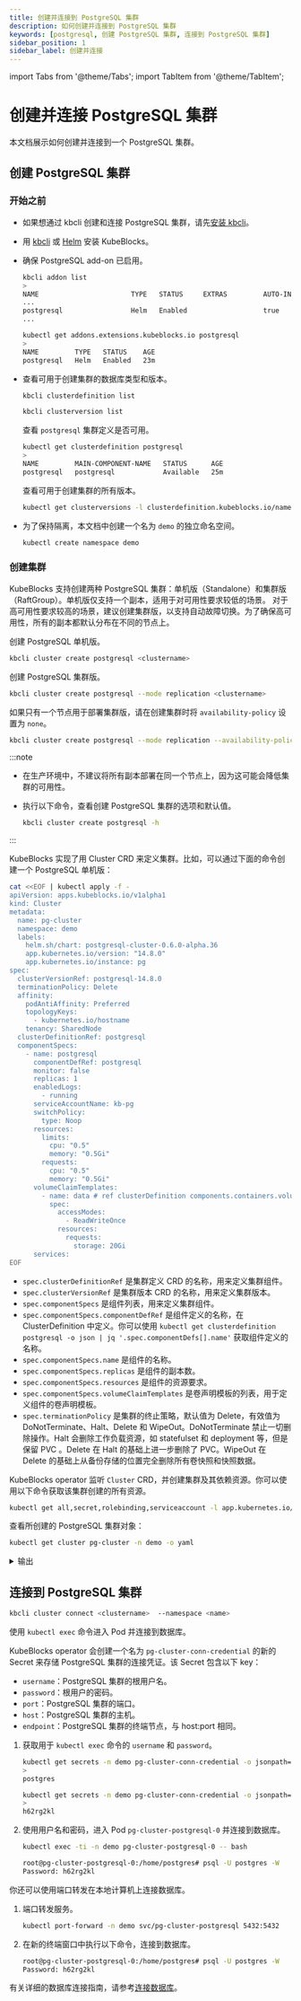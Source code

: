 ```yaml
---
title: 创建并连接到 PostgreSQL 集群
description: 如何创建并连接到 PostgreSQL 集群
keywords: [postgresql, 创建 PostgreSQL 集群, 连接到 PostgreSQL 集群]
sidebar_position: 1
sidebar_label: 创建并连接
---
```


import Tabs from '@theme/Tabs';
import TabItem from '@theme/TabItem';

# 创建并连接 PostgreSQL 集群

本文档展示如何创建并连接到一个 PostgreSQL 集群。

## 创建 PostgreSQL 集群

### 开始之前

* 如果想通过 kbcli 创建和连接 PostgreSQL 集群，请先[安装 kbcli](./../../installation/install-with-kbcli/install-kbcli.md)。
* 用 [kbcli](./../../installation/install-with-kbcli/install-kubeblocks-with-kbcli.md) 或 [Helm](./../../installation/install-with-helm/install-kubeblocks-with-helm.md) 安装 KubeBlocks。
* 确保 PostgreSQL add-on 已启用。
  
  <Tabs>

  <TabItem value="kbcli" label="kbcli" default>
  
  ```bash
  kbcli addon list
  >
  NAME                       TYPE   STATUS     EXTRAS         AUTO-INSTALL   INSTALLABLE-SELECTOR
  ...
  postgresql                 Helm   Enabled                   true
  ...
  ```

  </TabItem>

  <TabItem value="kubectl" label="kubectl">

  ```bash
  kubectl get addons.extensions.kubeblocks.io postgresql
  >
  NAME         TYPE   STATUS    AGE
  postgresql   Helm   Enabled   23m
  ```

  </TabItem>
  </Tabs>

* 查看可用于创建集群的数据库类型和版本。

  <Tabs>

  <TabItem value="kbcli" label="kbcli" default>

  ```bash
  kbcli clusterdefinition list

  kbcli clusterversion list
  ```

  </TabItem>

  <TabItem value="kubectl" label="kubectl">
  
  查看 `postgresql` 集群定义是否可用。

  ```bash
  kubectl get clusterdefinition postgresql
  >
  NAME         MAIN-COMPONENT-NAME   STATUS      AGE
  postgresql   postgresql            Available   25m
  ```

  查看可用于创建集群的所有版本。

  ```bash
  kubectl get clusterversions -l clusterdefinition.kubeblocks.io/name=postgresql
  ```

  </TabItem>

  </Tabs>

* 为了保持隔离，本文档中创建一个名为 `demo` 的独立命名空间。

  ```bash
  kubectl create namespace demo
  ```

### 创建集群

KubeBlocks 支持创建两种 PostgreSQL 集群：单机版（Standalone）和集群版（RaftGroup）。单机版仅支持一个副本，适用于对可用性要求较低的场景。 对于高可用性要求较高的场景，建议创建集群版，以支持自动故障切换。为了确保高可用性，所有的副本都默认分布在不同的节点上。

<Tabs>

<TabItem value="kbcli" label="kbcli" default>

创建 PostgreSQL 单机版。

```bash
kbcli cluster create postgresql <clustername>
```

创建 PostgreSQL 集群版。

```bash
kbcli cluster create postgresql --mode replication <clustername>
```

如果只有一个节点用于部署集群版，请在创建集群时将 `availability-policy` 设置为 `none`。

```bash
kbcli cluster create postgresql --mode replication --availability-policy none <clustername>
```

:::note

* 在生产环境中，不建议将所有副本部署在同一个节点上，因为这可能会降低集群的可用性。
* 执行以下命令，查看创建 PostgreSQL 集群的选项和默认值。
  
  ```bash
  kbcli cluster create postgresql -h
  ```

:::

</TabItem>

<TabItem value="kubectl" label="kubectl">

KubeBlocks 实现了用 Cluster CRD 来定义集群。比如，可以通过下面的命令创建一个 PostgreSQL 单机版：

  ```bash
  cat <<EOF | kubectl apply -f -
  apiVersion: apps.kubeblocks.io/v1alpha1
  kind: Cluster
  metadata:
    name: pg-cluster
    namespace: demo
    labels: 
      helm.sh/chart: postgresql-cluster-0.6.0-alpha.36
      app.kubernetes.io/version: "14.8.0"
      app.kubernetes.io/instance: pg
  spec:
    clusterVersionRef: postgresql-14.8.0
    terminationPolicy: Delete  
    affinity:
      podAntiAffinity: Preferred
      topologyKeys:
        - kubernetes.io/hostname
      tenancy: SharedNode
    clusterDefinitionRef: postgresql
    componentSpecs:
      - name: postgresql
        componentDefRef: postgresql      
        monitor: false      
        replicas: 1
        enabledLogs:
          - running
        serviceAccountName: kb-pg
        switchPolicy:
          type: Noop      
        resources:
          limits:
            cpu: "0.5"
            memory: "0.5Gi"
          requests:
            cpu: "0.5"
            memory: "0.5Gi"      
        volumeClaimTemplates:
          - name: data # ref clusterDefinition components.containers.volumeMounts.name
            spec:
              accessModes:
                - ReadWriteOnce
              resources:
                requests:
                  storage: 20Gi      
        services:
  EOF
  ```

* `spec.clusterDefinitionRef` 是集群定义 CRD 的名称，用来定义集群组件。
* `spec.clusterVersionRef` 是集群版本 CRD 的名称，用来定义集群版本。
* `spec.componentSpecs` 是组件列表，用来定义集群组件。
* `spec.componentSpecs.componentDefRef` 是组件定义的名称，在 ClusterDefinition 中定义。你可以使用 `kubectl get clusterdefinition postgresql -o json | jq '.spec.componentDefs[].name'` 获取组件定义的名称。
* `spec.componentSpecs.name` 是组件的名称。
* `spec.componentSpecs.replicas` 是组件的副本数。
* `spec.componentSpecs.resources` 是组件的资源要求。
* `spec.componentSpecs.volumeClaimTemplates` 是卷声明模板的列表，用于定义组件的卷声明模板。
* `spec.terminationPolicy` 是集群的终止策略，默认值为 Delete，有效值为 DoNotTerminate、Halt、Delete 和 WipeOut。DoNotTerminate 禁止一切删除操作。Halt 会删除工作负载资源，如 statefulset 和 deployment 等，但是保留 PVC 。Delete 在 Halt 的基础上进一步删除了 PVC。WipeOut 在 Delete 的基础上从备份存储的位置完全删除所有卷快照和快照数据。

KubeBlocks operator 监听 `Cluster` CRD，并创建集群及其依赖资源。你可以使用以下命令获取该集群创建的所有资源。

```bash
kubectl get all,secret,rolebinding,serviceaccount -l app.kubernetes.io/instance=pg-cluster -n demo
```

查看所创建的 PostgreSQL 集群对象：

```bash
kubectl get cluster pg-cluster -n demo -o yaml
```

<details>

<summary>输出</summary>

```yaml
apiVersion: apps.kubeblocks.io/v1alpha1
kind: Cluster
metadata:
  annotations:
    kubectl.kubernetes.io/last-applied-configuration: |
      {"apiVersion":"apps.kubeblocks.io/v1alpha1","kind":"Cluster","metadata":{"annotations":{},"labels":{"app.kubernetes.io/instance":"pg","app.kubernetes.io/version":"14.8.0","helm.sh/chart":"postgresql-cluster-0.6.0-alpha.36"},"name":"pg-cluster","namespace":"demo"},"spec":{"affinity":{"podAntiAffinity":"Preferred","tenancy":"SharedNode","topologyKeys":["kubernetes.io/hostname"]},"clusterDefinitionRef":"postgresql","clusterVersionRef":"postgresql-14.8.0","componentSpecs":[{"componentDefRef":"postgresql","enabledLogs":["running"],"monitor":false,"name":"postgresql","replicas":1,"resources":{"limits":{"cpu":"0.5","memory":"0.5Gi"},"requests":{"cpu":"0.5","memory":"0.5Gi"}},"serviceAccountName":"kb-pg","services":null,"switchPolicy":{"type":"Noop"},"volumeClaimTemplates":[{"name":"data","spec":{"accessModes":["ReadWriteOnce"],"resources":{"requests":{"storage":"20Gi"}}}}]}],"terminationPolicy":"Delete"}}
  creationTimestamp: "2023-07-19T07:53:07Z"
  finalizers:
  - cluster.kubeblocks.io/finalizer
  generation: 1
  labels:
    app.kubernetes.io/instance: pg
    app.kubernetes.io/version: 14.8.0
    clusterdefinition.kubeblocks.io/name: postgresql
    clusterversion.kubeblocks.io/name: postgresql-14.8.0
    helm.sh/chart: postgresql-cluster-0.6.0-alpha.36
  name: pg-cluster
  namespace: demo
  resourceVersion: "8618"
  uid: c9f73d21-b79b-4956-aad0-a4e677cb8ba1
spec:
  affinity:
    podAntiAffinity: Preferred
    tenancy: SharedNode
    topologyKeys:
    - kubernetes.io/hostname
  clusterDefinitionRef: postgresql
  clusterVersionRef: postgresql-14.8.0
  componentSpecs:
  - componentDefRef: postgresql
    enabledLogs:
    - running
    monitor: false
    name: postgresql
    noCreatePDB: false
    replicas: 1
    resources:
      limits:
        cpu: "0.5"
        memory: 0.5Gi
      requests:
        cpu: "0.5"
        memory: 0.5Gi
    serviceAccountName: kb-pg
    switchPolicy:
      type: Noop
    volumeClaimTemplates:
    - name: data
      spec:
        accessModes:
        - ReadWriteOnce
        resources:
          requests:
            storage: 20Gi
  terminationPolicy: Delete
status:
  clusterDefGeneration: 2
  components:
    postgresql:
      phase: Running
      podsReady: true
      podsReadyTime: "2023-07-19T07:53:43Z"
      replicationSetStatus:
        primary:
          pod: pg-cluster-postgresql-0
  conditions:
  - lastTransitionTime: "2023-07-19T07:53:07Z"
    message: 'The operator has started the provisioning of Cluster: pg-cluster'
    observedGeneration: 1
    reason: PreCheckSucceed
    status: "True"
    type: ProvisioningStarted
  - lastTransitionTime: "2023-07-19T07:53:07Z"
    message: Successfully applied for resources
    observedGeneration: 1
    reason: ApplyResourcesSucceed
    status: "True"
    type: ApplyResources
  - lastTransitionTime: "2023-07-19T07:53:43Z"
    message: all pods of components are ready, waiting for the probe detection successful
    reason: AllReplicasReady
    status: "True"
    type: ReplicasReady
  - lastTransitionTime: "2023-07-19T07:53:43Z"
    message: 'Cluster: pg-cluster is ready, current phase is Running'
    reason: ClusterReady
    status: "True"
    type: Ready
  observedGeneration: 1
  phase: Running
```

</details>

</TabItem>

</Tabs>

## 连接到 PostgreSQL 集群

<Tabs>

<TabItem value="kbcli" label="kbcli" default>

```bash
kbcli cluster connect <clustername>  --namespace <name>
```

</TabItem>

<TabItem value="kubectl" label="kubectl">

使用 `kubectl exec` 命令进入 Pod 并连接到数据库。

KubeBlocks operator 会创建一个名为 `pg-cluster-conn-credential` 的新的 Secret 来存储 PostgreSQL 集群的连接凭证。该 Secret 包含以下 key：

* `username`：PostgreSQL 集群的根用户名。
* `password`：根用户的密码。
* `port`：PostgreSQL 集群的端口。
* `host`：PostgreSQL 集群的主机。
* `endpoint`：PostgreSQL 集群的终端节点，与 host:port 相同。

1. 获取用于 `kubectl exec` 命令的 `username` 和 `password`。

   ```bash
   kubectl get secrets -n demo pg-cluster-conn-credential -o jsonpath='{.data.\username}' | base64 -d
   >
   postgres

   kubectl get secrets -n demo pg-cluster-conn-credential -o jsonpath='{.data.\password}' | base64 -d
   >
   h62rg2kl
   ```

2. 使用用户名和密码，进入 Pod `pg-cluster-postgresql-0` 并连接到数据库。

   ```bash
   kubectl exec -ti -n demo pg-cluster-postgresql-0 -- bash

   root@pg-cluster-postgresql-0:/home/postgres# psql -U postgres -W
   Password: h62rg2kl
   ```

</TabItem>

<TabItem value="port-forward" label="port-forward">

你还可以使用端口转发在本地计算机上连接数据库。

1. 端口转发服务。

   ```bash
   kubectl port-forward -n demo svc/pg-cluster-postgresql 5432:5432 
   ```

2. 在新的终端窗口中执行以下命令，连接到数据库。

   ```bash
   root@pg-cluster-postgresql-0:/home/postgres# psql -U postgres -W
   Password: h62rg2kl
   ```

</TabItem>

</Tabs>

有关详细的数据库连接指南，请参考[连接数据库](./../../create-and-connect-databases/overview-on-connect-databases.md)。
